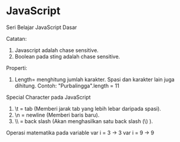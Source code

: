 # JavaScript
Seri Belajar JavaScript Dasar

Catatan:
1. Javascript adalah chase sensitive.
2. Boolean pada sting adalah chase sensitive.

Properti:
1. Length= menghitung jumlah karakter. Spasi dan karakter lain juga dihitung. Contoh: "Purbalingga".length = 11

Special Character pada JavaScript
1. \t = tab (Memberi jarak tab yang lebih lebar daripada spasi).
2. \n = newline (Memberi baris baru).
3. \\\\ = back slash (Akan menghasilkan satu back slash (\\) ).

Operasi matematika pada variable
var i = 3 -> 3
var i = 9 -> 9
